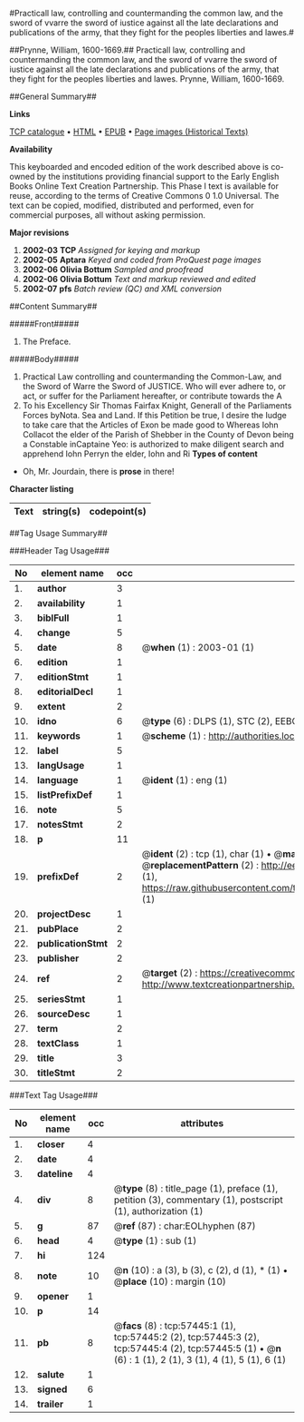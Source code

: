 #Practicall law, controlling and countermanding the common law, and the sword of vvarre the sword of iustice against all the late declarations and publications of the army, that they fight for the peoples liberties and lawes.#

##Prynne, William, 1600-1669.##
Practicall law, controlling and countermanding the common law, and the sword of vvarre the sword of iustice against all the late declarations and publications of the army, that they fight for the peoples liberties and lawes.
Prynne, William, 1600-1669.

##General Summary##

**Links**

[TCP catalogue](http://www.ota.ox.ac.uk/tcp/)  • 
[HTML](http://tei.it.ox.ac.uk/tcp/Texts-HTML/free/A25/A25647.html)  • 
[EPUB](http://tei.it.ox.ac.uk/tcp/Texts-EPUB/free/A25/A25647.epub) • 
[Page images (Historical Texts)](https://data.historicaltexts.jisc.ac.uk/view?pubId=eebo-12255788e&pageId=eebo-12255788e-57445-1)

**Availability**

This keyboarded and encoded edition of the
	       work described above is co-owned by the institutions
	       providing financial support to the Early English Books
	       Online Text Creation Partnership. This Phase I text is
	       available for reuse, according to the terms of Creative
	       Commons 0 1.0 Universal. The text can be copied,
	       modified, distributed and performed, even for
	       commercial purposes, all without asking permission.

**Major revisions**

1. __2002-03__ __TCP__ *Assigned for keying and markup*
1. __2002-05__ __Aptara__ *Keyed and coded from ProQuest page images*
1. __2002-06__ __Olivia Bottum__ *Sampled and proofread*
1. __2002-06__ __Olivia Bottum__ *Text and markup reviewed and edited*
1. __2002-07__ __pfs__ *Batch review (QC) and XML conversion*

##Content Summary##

#####Front#####

1. The Preface.

#####Body#####

1. Practical Law controlling and countermanding
the Common-Law, and
the Sword of Warre the Sword of
JUSTICE.
Who will ever adhere to, or act, or suffer for the
Parliament hereafter, or contribute towards the A
1. To his Excellency Sir Thomas Fairfax Knight, Generall
of the Parliaments Forces byNota. Sea
and Land.
If this Petition be true, I desire the Iudge to take
care that the Articles of Exon be made good to Whereas Iohn Collacot the elder of the Parish of
Shebber in the County of Devon being a Constable
inCaptaine Yeo: is authorized to make diligent
search and apprehend Iohn Perryn the elder, Iohn and
Ri
**Types of content**

  * Oh, Mr. Jourdain, there is **prose** in there!

**Character listing**


|Text|string(s)|codepoint(s)|
|---|---|---|

##Tag Usage Summary##

###Header Tag Usage###

|No|element name|occ|attributes|
|---|---|---|---|
|1.|__author__|3||
|2.|__availability__|1||
|3.|__biblFull__|1||
|4.|__change__|5||
|5.|__date__|8| @__when__ (1) : 2003-01 (1)|
|6.|__edition__|1||
|7.|__editionStmt__|1||
|8.|__editorialDecl__|1||
|9.|__extent__|2||
|10.|__idno__|6| @__type__ (6) : DLPS (1), STC (2), EEBO-CITATION (1), OCLC (1), VID (1)|
|11.|__keywords__|1| @__scheme__ (1) : http://authorities.loc.gov/ (1)|
|12.|__label__|5||
|13.|__langUsage__|1||
|14.|__language__|1| @__ident__ (1) : eng (1)|
|15.|__listPrefixDef__|1||
|16.|__note__|5||
|17.|__notesStmt__|2||
|18.|__p__|11||
|19.|__prefixDef__|2| @__ident__ (2) : tcp (1), char (1)  •  @__matchPattern__ (2) : ([0-9\-]+):([0-9IVX]+) (1), (.+) (1)  •  @__replacementPattern__ (2) : http://eebo.chadwyck.com/downloadtiff?vid=$1&page=$2 (1), https://raw.githubusercontent.com/textcreationpartnership/Texts/master/tcpchars.xml#$1 (1)|
|20.|__projectDesc__|1||
|21.|__pubPlace__|2||
|22.|__publicationStmt__|2||
|23.|__publisher__|2||
|24.|__ref__|2| @__target__ (2) : https://creativecommons.org/publicdomain/zero/1.0/ (1), http://www.textcreationpartnership.org/docs/. (1)|
|25.|__seriesStmt__|1||
|26.|__sourceDesc__|1||
|27.|__term__|2||
|28.|__textClass__|1||
|29.|__title__|3||
|30.|__titleStmt__|2||


###Text Tag Usage###

|No|element name|occ|attributes|
|---|---|---|---|
|1.|__closer__|4||
|2.|__date__|4||
|3.|__dateline__|4||
|4.|__div__|8| @__type__ (8) : title_page (1), preface (1), petition (3), commentary (1), postscript (1), authorization (1)|
|5.|__g__|87| @__ref__ (87) : char:EOLhyphen (87)|
|6.|__head__|4| @__type__ (1) : sub (1)|
|7.|__hi__|124||
|8.|__note__|10| @__n__ (10) : a (3), b (3), c (2), d (1), * (1)  •  @__place__ (10) : margin (10)|
|9.|__opener__|1||
|10.|__p__|14||
|11.|__pb__|8| @__facs__ (8) : tcp:57445:1 (1), tcp:57445:2 (2), tcp:57445:3 (2), tcp:57445:4 (2), tcp:57445:5 (1)  •  @__n__ (6) : 1 (1), 2 (1), 3 (1), 4 (1), 5 (1), 6 (1)|
|12.|__salute__|1||
|13.|__signed__|6||
|14.|__trailer__|1||
